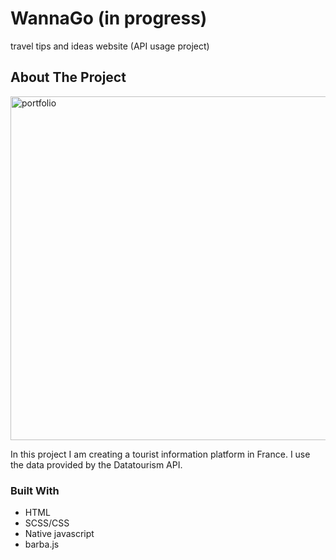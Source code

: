 # WannaGo (in progress)
travel tips and ideas website (API usage project)


<!-- ABOUT THE PROJECT -->
## About The Project

[<img align="center" alt="portfolio" width="550px" src="https://user-images.githubusercontent.com/71411560/107293425-de62e480-6a6b-11eb-927a-8f4da30f3a2a.png" />](https://jolly-torvalds-86d0a3.netlify.app/)


In this project I am creating a tourist information platform in France. I use the data provided by the Datatourism API.

### Built With

* HTML
* SCSS/CSS
* Native javascript
* barba.js


